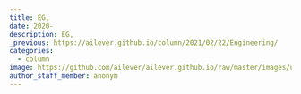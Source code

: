 ```yaml
---
title: EG,
date: 2020-
description: EG,
_previous: https://ailever.github.io/column/2021/02/22/Engineering/
categories:
  - column
image: https://github.com/ailever/ailever.github.io/raw/master/images/unsplash/gray_Engineering.png
author_staff_member: anonym
---
```

